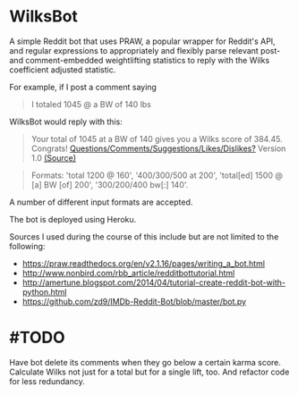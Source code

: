 WilksBot
========

A simple Reddit bot that uses PRAW, a popular wrapper for Reddit's API, and regular expressions to appropriately and flexibly parse relevant post- and comment-embedded weightlifting statistics to reply with the Wilks coefficient adjusted statistic. 

For example, if I post a comment saying 

> I totaled 1045 @ a BW of 140 lbs 

WilksBot would reply with this:

> Your total of 1045 at a BW of 140 gives you a Wilks score of 384.45. Congrats!
[Questions/Comments/Suggestions/Likes/Dislikes?](http://www.reddit.com/message/compose/?to=Wilks_bot) Version 1.0 [(Source)](https://github.com/Suryc11/WilksBot)

> Formats: 'total 1200 @ 160', '400/300/500 at 200', 'total[ed] 1500 @ [a] BW [of] 200', '300/200/400 bw[:] 140'.

A number of different input formats are accepted.

The bot is deployed using Heroku.

Sources I used during the course of this include but are not limited to the following:
* https://praw.readthedocs.org/en/v2.1.16/pages/writing_a_bot.html
* http://www.nonbird.com/rbb_article/redditbottutorial.html
* http://amertune.blogspot.com/2014/04/tutorial-create-reddit-bot-with-python.html
* https://github.com/zd9/IMDb-Reddit-Bot/blob/master/bot.py


#TODO
========

Have bot delete its comments when they go below a certain karma score. Calculate Wilks not just for a total but for
a single lift, too. And refactor code for less redundancy.
